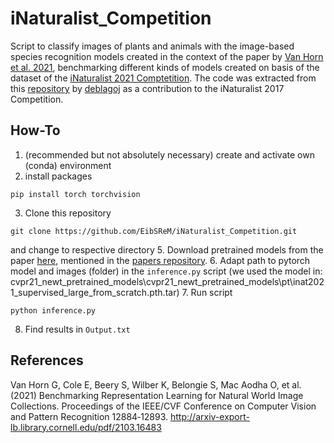 # iNaturalist_Competition

Script to classify images of plants and animals with the image-based species recognition models created in the context of the paper by [Van Horn et al. 2021](http://arxiv-export-lb.library.cornell.edu/pdf/2103.16483), benchmarking different kinds of models created on basis of the dataset of the [iNaturalist 2021 Comptetition](https://github.com/visipedia/inat_comp/tree/master/2021). The code was extracted from this [repository](https://github.com/deblagoj/iNaturalist-API) by [deblagoj](https://github.com/deblagoj) as a contribution to the iNaturalist 2017 Competition.

## How-To

1. (recommended but not absolutely necessary) create and activate own (conda) environment 
2. install packages 
```
pip install torch torchvision 
```
3. Clone this repository 
```
git clone https://github.com/EibSReM/iNaturalist_Competition.git
``` 
and change to respective directory
5. Download pretrained models from the paper [here](https://cornell.box.com/s/bnyhq5lwobu6fgjrub44zle0pyjijbmw), mentioned in the [papers repository](https://github.com/visipedia/newt/tree/main/benchmark).
6. Adapt path to pytorch model and images (folder) in the `inference.py` script (we used the model in: cvpr21_newt_pretrained_models\cvpr21_newt_pretrained_models\pt\inat2021_supervised_large_from_scratch.pth.tar)
7. Run script 
```
python inference.py
```
8. Find results in `Output.txt`


## References
Van Horn G, Cole E, Beery S, Wilber K, Belongie S, Mac Aodha O, et al. (2021) Benchmarking Representation Learning for Natural World Image Collections. Proceedings of the IEEE/CVF Conference on Computer Vision and Pattern Recognition 12884‑12893. http://arxiv-export-lb.library.cornell.edu/pdf/2103.16483
